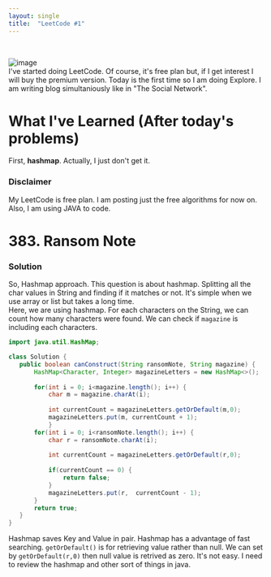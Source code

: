 ```yaml
---
layout: single
title:  "LeetCode #1"
---
```

<br>

![image](https://github.com/DutchVandaline/DutchVandaline.github.io/assets/142364450/42bf7dab-a9e3-43b3-b2b7-324d5d195fd5)
<br>
I've started doing LeetCode. Of course, it's free plan but, if I get interest I will buy the premium version. Today is the first time so I am doing Explore. I am writing blog simultaniously like in "The Social Network".
<br>

# What I've Learned (After today's problems)
First, **hashmap**. Actually, I just don't get it.

### Disclaimer
 My LeetCode is free plan. I am posting just the free algorithms for now on. Also, I am using JAVA to code.

# 383. Ransom Note
### Solution
 So, Hashmap approach. This question is about hashmap. Splitting all the char values in String and finding if it matches or not. It's simple when we use array or list but takes a long time.<br>
 Here, we are using hashmap. For each characters on the String, we can count how many characters were found. We can check if `magazine` is including each characters.
 ```java
import java.util.HashMap;

class Solution {
    public boolean canConstruct(String ransomNote, String magazine) {
    	HashMap<Character, Integer> magazineLetters = new HashMap<>();
    	
    	for(int i = 0; i<magazine.length(); i++) {
    		char m = magazine.charAt(i);
    		
    		int currentCount = magazineLetters.getOrDefault(m,0);
    		magazineLetters.put(m, currentCount + 1);
    		}
    	for(int i = 0; i<ransomNote.length(); i++) {
    		char r = ransomNote.charAt(i);
    		
    		int currentCount = magazineLetters.getOrDefault(r,0);
    		
    		if(currentCount == 0) {
    			return false;
    		}
    		magazineLetters.put(r,  currentCount - 1);
    	}
    	return true;
    }
}
 ```
Hashmap saves Key and Value in pair. Hashmap has a advantage of fast searching. `getOrDefault()` is for retrieving value rather than null.
We can set by `getOrDefault(r,0)` then null value is retrived as zero. It's not easy. I need to review the hashmap and other sort of things in java.<br>
